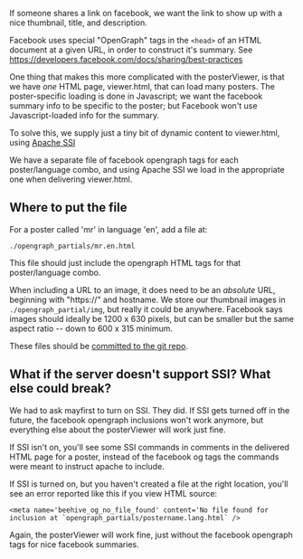 If someone shares a link on facebook, we want the link to show up
with a nice thumbnail, title, and description.

Facebook uses special "OpenGraph" tags in the `<head>` of an
HTML document at a given URL, in order to construct it's
summary. See https://developers.facebook.com/docs/sharing/best-practices

One thing that makes this more complicated with the posterViewer, is
that we have _one_ HTML page, viewer.html, that can load many posters.
The poster-specific loading is done in Javascript; we want the facebook
summary info to be specific to the poster; but Facebook won't use
Javascript-loaded info for the summary.

To solve this, we supply just a tiny bit of dynamic content
to viewer.html, using [Apache SSI](http://httpd.apache.org/docs/current/howto/ssi.html)

We have a separate file of facebook opengraph tags for each
poster/language combo, and using Apache SSI we load in the
appropriate one when delivering viewer.html.

## Where to put the file

For a poster called 'mr' in language 'en', add a file at:

    ./opengraph_partials/mr.en.html

This file should just include the opengraph HTML tags for that
poster/language combo.

When including a URL to an image, it does
need to be an *absolute* URL, beginning with "https://" and hostname.
We store our thumbnail images in `./opengraph_partial/img`, but really
it could be anywhere. Facebook says images should ideally be 1200 x 630 pixels, but can be smaller but the same aspect ratio -- down to  600 x 315 minimum.

These files should be [committed to the git repo](./github.md).

## What if the server doesn't support SSI? What else could break?

We had to ask mayfirst to turn on SSI. They did. If SSI gets turned
off in the future, the facebook opengraph inclusions won't work anymore,
but everything else about the posterViewer will work just fine.

If SSI isn't on, you'll see some SSI commands in comments in the delivered
HTML page for a poster, instead of the facebook og tags the commands were
meant to instruct apache to include.

If SSI is turned on, but you haven't created a file at the right
location, you'll see an error reported like this if you view HTML
source:

    <meta name='beehive_og_no_file_found' content='No file found for inclusion at `opengraph_partials/postername.lang.html` />

Again, the posterViewer will work fine, just without the facebook opengraph
tags for nice facebook summaries.
